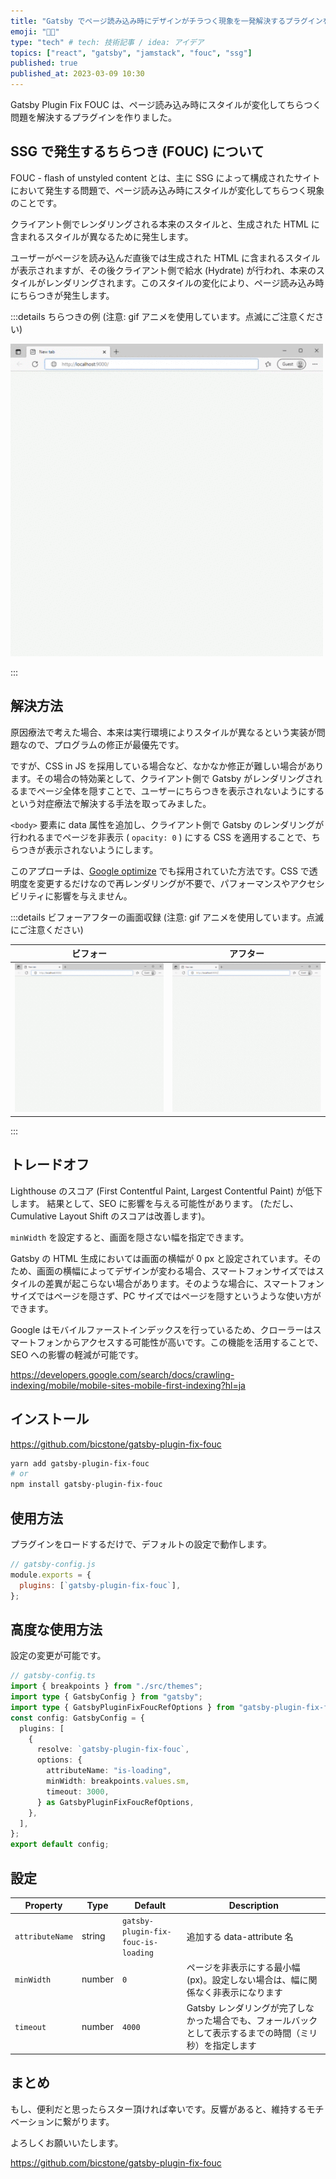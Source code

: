 ```yaml
---
title: "Gatsby でページ読み込み時にデザインがチラつく現象を一発解決するプラグインを作りました"
emoji: "😵‍💫"
type: "tech" # tech: 技術記事 / idea: アイデア
topics: ["react", "gatsby", "jamstack", "fouc", "ssg"]
published: true
published_at: 2023-03-09 10:30
---
```


Gatsby Plugin Fix FOUC は、ページ読み込み時にスタイルが変化してちらつく問題を解決するプラグインを作りました。

## SSG で発生するちらつき (FOUC) について

FOUC - flash of unstyled content とは、主に SSG によって構成されたサイトにおいて発生する問題で、ページ読み込み時にスタイルが変化してちらつく現象のことです。

クライアント側でレンダリングされる本来のスタイルと、生成された HTML に含まれるスタイルが異なるために発生します。

ユーザーがページを読み込んだ直後では生成された HTML に含まれるスタイルが表示されますが、その後クライアント側で給水 (Hydrate) が行われ、本来のスタイルがレンダリングされます。このスタイルの変化により、ページ読み込み時にちらつきが発生します。

:::details ちらつきの例 (注意: gif アニメを使用しています。点滅にご注意ください)

![崩れたスタイルが一瞬表示されている画面](/images/gatsby-plugin-fix-fouc/image01.gif)

:::

## 解決方法

原因療法で考えた場合、本来は実行環境によりスタイルが異なるという実装が問題なので、プログラムの修正が最優先です。

ですが、CSS in JS を採用している場合など、<!-- textlint-disable ja-technical-writing/no-doubled-joshi -->なかなか修正が難しい場合があります<!-- textlint-enable ja-technical-writing/no-doubled-joshi -->。その場合の特効薬として、クライアント側で Gatsby がレンダリングされるまでページ全体を隠すことで、ユーザーにちらつきを表示されないようにするという対症療法で解決する手法を取ってみました。

`<body>` 要素に data 属性を追加し、クライアント側で Gatsby のレンダリングが行われるまでページを非表示 ( `opacity: 0` ) にする CSS を適用することで、ちらつきが表示されないようにします。

このアプローチは、[Google optimize](https://developers.google.com/optimize/) でも採用されていた方法です。CSS で透明度を変更するだけなので再レンダリングが不要で、パフォーマンスやアクセシビリティに影響を与えません。

:::details ビフォーアフターの画面収録 (注意: gif アニメを使用しています。点滅にご注意ください)

| ビフォー                                                                              | アフター                                                                                                                                   |
| ------------------------------------------------------------------------------------- | ------------------------------------------------------------------------------------------------------------------------------------------ |
| ![崩れたスタイルが一瞬表示されている画面](/images/gatsby-plugin-fix-fouc/image01.gif) | ![Gatsby のレンダリングが行われるまでページを隠すことで、崩れたスタイルが表示されていない画面](/images/gatsby-plugin-fix-fouc/image02.gif) |

:::

## トレードオフ

Lighthouse のスコア (First Contentful Paint, Largest Contentful Paint) が低下します。 結果として、SEO に影響を与える可能性があります。 (ただし、Cumulative Layout Shift のスコアは改善します)。

`minWidth` を設定すると、画面を隠さない幅を指定できます。

Gatsby の HTML 生成においては画面の横幅が 0 px と設定されています。そのため、画面の横幅によってデザインが変わる場合、<!-- textlint-disable ja-technical-writing/no-doubled-joshi -->スマートフォンサイズではスタイルの差異が起こらない場合があります<!-- textlint-enable ja-technical-writing/no-doubled-joshi -->。そのような場合に、スマートフォンサイズではページを隠さず、PC サイズではページを隠すというような使い方ができます。

Google はモバイルファーストインデックスを行っているため、クローラーはスマートフォンからアクセスする可能性が高いです。この機能を活用することで、SEO への影響の軽減が可能です。

https://developers.google.com/search/docs/crawling-indexing/mobile/mobile-sites-mobile-first-indexing?hl=ja

## インストール

https://github.com/bicstone/gatsby-plugin-fix-fouc

```bash
yarn add gatsby-plugin-fix-fouc
# or
npm install gatsby-plugin-fix-fouc
```

## 使用方法

プラグインをロードするだけで、デフォルトの設定で動作します。

```js
// gatsby-config.js
module.exports = {
  plugins: [`gatsby-plugin-fix-fouc`],
};
```

## 高度な使用方法

設定の変更が可能です。

```ts
// gatsby-config.ts
import { breakpoints } from "./src/themes";
import type { GatsbyConfig } from "gatsby";
import type { GatsbyPluginFixFoucRefOptions } from "gatsby-plugin-fix-fouc";
const config: GatsbyConfig = {
  plugins: [
    {
      resolve: `gatsby-plugin-fix-fouc`,
      options: {
        attributeName: "is-loading",
        minWidth: breakpoints.values.sm,
        timeout: 3000,
      } as GatsbyPluginFixFoucRefOptions,
    },
  ],
};
export default config;
```

## 設定

| Property        | Type   | Default                             | Description                                                                                               |
| --------------- | ------ | ----------------------------------- | --------------------------------------------------------------------------------------------------------- |
| `attributeName` | string | `gatsby-plugin-fix-fouc-is-loading` | 追加する data-attribute 名                                                                                |
| `minWidth`      | number | `0`                                 | ページを非表示にする最小幅 (px)。設定しない場合は、幅に関係なく非表示になります                           |
| `timeout`       | number | `4000`                              | Gatsby レンダリングが完了しなかった場合でも、フォールバックとして表示するまでの時間（ミリ秒）を指定します |

## まとめ

もし、便利だと思ったらスター頂ければ幸いです。反響があると、維持するモチベーションに繋がります。

よろしくお願いいたします。

https://github.com/bicstone/gatsby-plugin-fix-fouc
